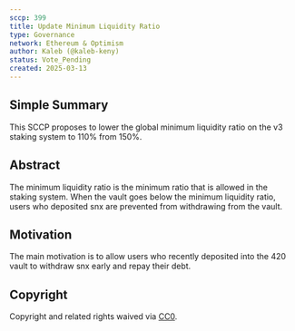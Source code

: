 ```yaml
---
sccp: 399
title: Update Minimum Liquidity Ratio
type: Governance
network: Ethereum & Optimism
author: Kaleb (@kaleb-keny)
status: Vote_Pending
created: 2025-03-13
---
```


<!--You can leave these HTML comments in your merged SCCP and delete the visible duplicate text guides, they will not appear and may be helpful to refer to if you edit it again. This is the suggested template for new SCCPs. Note that an SCCP number will be assigned by an editor. When opening a pull request to submit your SCCP, please use an abbreviated title in the filename, `sccp-draft_title_abbrev.md`. The title should be 44 characters or less.-->

## Simple Summary

<!--"If you can't explain it simply, you don't understand it well enough." Provide a simplified and layman-accessible explanation of the SCCP.-->

This SCCP proposes to lower the global minimum liquidity ratio on the v3 staking system to 110% from 150%.

## Abstract

<!--A short (~200 word) description of the variable change proposed.-->

The minimum liquidity ratio is the minimum ratio that is allowed in the staking system. When the vault goes below the minimum liquidity ratio, users who deposited snx are prevented from withdrawing from the vault.

## Motivation

<!--The motivation is critical for SCCPs that want to update variables within Synthetix. It should clearly explain why the existing variable is not incentive aligned. SCCP submissions without sufficient motivation may be rejected outright.-->

The main motivation is to allow users who recently deposited into the 420 vault to withdraw snx early and repay their debt.

## Copyright

Copyright and related rights waived via [CC0](https://creativecommons.org/publicdomain/zero/1.0/).